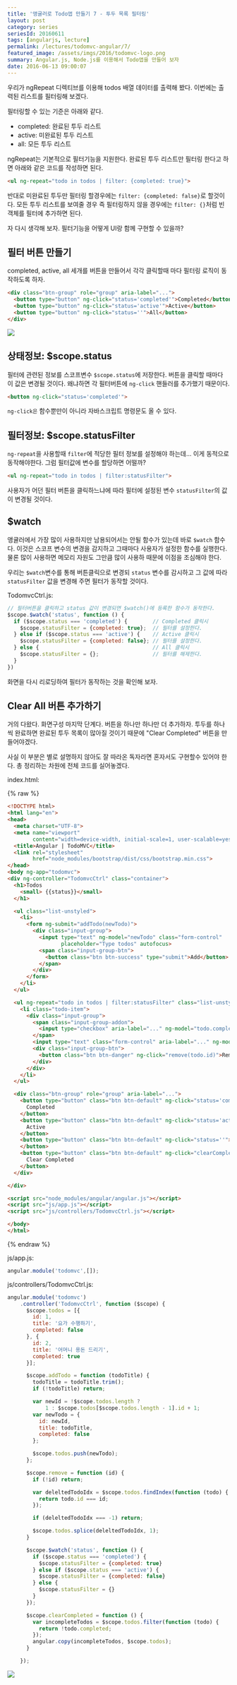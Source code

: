 ```yaml
---
title: '앵귤러로 Todo앱 만들기 7 - 투두 목록 필터링'
layout: post
category: series
seriesId: 20160611
tags: [angularjs, lecture]
permalink: /lectures/todomvc-angular/7/
featured_image: /assets/imgs/2016/todomvc-logo.png
summary: Angular.js, Node.js를 이용해서 Todo앱을 만들어 보자
date: 2016-06-13 09:00:07
---
```


우리가 ngRepeat 디렉티브를 이용해 todos 배열 데이터를 출력해 봤다.
이번에는 출력된 리스트를 필터링해 보겠다.

필터링할 수 있는 기준은 아래와 같다.

* completed: 완료된 투두 리스트
* active: 미완료된 투두 리스트
* all: 모든 투두 리스트

ngRepeat는 기본적으로 필터기능을 지원한다.
완료된 투두 리스트만 필터링 한다고 하면 아래와 같은 코드를 작성하면 된다.

```html
<ul ng-repeat="todo in todos | filter: {completed: true}">
```

반대로 미완료된 투두만 필터링 할경우에는 `filter: {completed: false}`로 할것이다.
모든 투두 리스트를 보여줄 경우 즉 필터링하지 않을 경우에는 `filter: {}`처럼 빈 객체를 필터에 추가하면 된다.

자 다시 생각해 보자.
필터기능을 어떻게 UI랑 함께 구현할 수 있을까?


## 필터 버튼 만들기

completed, active, all 세개를 버튼을 만들어서 각각 클릭할때 마다 필터링 로직이 동작하도록 하자.

```html
<div class="btn-group" role="group" aria-label="...">
  <button type="button" ng-click="status='completed'">Completed</button>
  <button type="button" ng-click="status='active'">Active</button>
  <button type="button" ng-click="status=''">All</button>
</div>
```

![](/assets/imgs/2016/lecture-todomvc-angular-2-result9.png)


## 상태정보: $scope.status

필터에 관련된 정보를 스코프변수 `$scope.status`에 저장한다.
버튼을 클릭할 때마다 이 값은 변경될 것이다.
왜냐하면 각 필터버튼에 `ng-click` 핸들러를 추가했기 때문이다.

```html
<button ng-click="status='completed'">
```

`ng-click은` 함수뿐만이 아니라 자바스크립트 명령문도 올 수 있다.


## 필터정보: $scope.statusFilter

`ng-repeat`을 사용할때 `filter`에 적당한 필터 정보를 설정해야 하는데...
이게 동적으로 동작해야한다.
그럼 필터값에 변수를 할당하면 어떨까?

```html
<ul ng-repeat="todo in todos | filter:statusFilter">
```

사용자가 어던 필터 버튼을 클릭하느냐에 따라 필터에 설정된 변수 `statusFilter`의 값이 변경될 것이다.

## $watch

앵귤러에서 가장 많이 사용하지만 남용되어서는 안될 함수가 있는데 바로 `$watch` 함수다.
이것은 스코프 변수의 변경을 감지하고 그때마다 사용자가 설정한 함수를 실행한다.
물론 많이 사용하면 메모리 자원도 그만큼 많이 사용하 때문에 이점을 조심해야 한다.

우리는 `$watch`변수를 통해 버튼클릭으로 변경되 `status` 변수를 감시하고
그 값에 따라 `statusFilter` 값을 변경해 주면 필터가 동작할 것이다.

TodomvcCtrl.js:

```javascript
// 필터버튼을 클릭하고 status 값이 변경되면 $watch()에 등록한 함수가 동작한다.
$scope.$watch('status', function () {
  if ($scope.status === 'completed') {        // Completed 클릭시
    $scope.statusFilter = {completed: true};  // 필터를 설정한다.
  } else if ($scope.status === 'active') {    // Active 클릭시
    $scope.statusFilter = {completed: false}; // 필터를 설정한다.
  } else {                                    // All 클릭시
    $scope.statusFilter = {};                 // 필터를 해제한다.
  }
})
```

화면을 다시 리로딩하여 필터가 동작하는 것을 확인해 보자.


## Clear All 버튼 추가하기

거의 다왔다. 화면구성 마지막 단계다.
버튼을 하나만 하나만 더 추가하자.
투두를 하나씩 완료하면 완료된 투두 목록이 많아질 것이기 때문에 "Clear Completed" 버튼을 만들어야겠다.

사실 이 부분은 별로 설명하지 않아도 잘 따라온 독자라면 혼자서도 구현할수 있어야 한다.
총 정리하는 차원에 전체 코드를 실어놓겠다.

index.html:

{% raw %}
```html
<!DOCTYPE html>
<html lang="en">
<head>
  <meta charset="UTF-8">
  <meta name="viewport"
        content="width=device-width, initial-scale=1, user-scalable=yes">
  <title>Angular | TodoMVC</title>
  <link rel="stylesheet"
        href="node_modules/bootstrap/dist/css/bootstrap.min.css">
</head>
<body ng-app="todomvc">
<div ng-controller="TodomvcCtrl" class="container">
  <h1>Todos
    <small> {{status}}</small>
  </h1>

  <ul class="list-unstyled">
    <li>
      <form ng-submit="addTodo(newTodo)">
        <div class="input-group">
          <input type="text" ng-model="newTodo" class="form-control"
                 placeholder="Type todos" autofocus>
          <span class="input-group-btn">
            <button class="btn btn-success" type="submit">Add</button>
          </span>
        </div>
      </form>
    </li>
  </ul>

  <ul ng-repeat="todo in todos | filter:statusFilter" class="list-unstyled">
    <li class="todo-item">
      <div class="input-group">
        <span class="input-group-addon">
          <input type="checkbox" aria-label="..." ng-model="todo.completed">
        </span>
        <input type="text" class="form-control" aria-label="..." ng-model="todo.title">
        <div class="input-group-btn">
          <button class="btn btn-danger" ng-click="remove(todo.id)">Remove</button>
        </div>
      </div>
    </li>
  </ul>

  <div class="btn-group" role="group" aria-label="...">
    <button type="button" class="btn btn-default" ng-click="status='completed'">
      Completed
    </button>
    <button type="button" class="btn btn-default" ng-click="status='active'">
      Active
    </button>
    <button type="button" class="btn btn-default" ng-click="status=''">All
    </button>
    <button type="button" class="btn btn-default" ng-click="clearCompleted()">
      Clear Completed
    </button>
  </div>

</div>

<script src="node_modules/angular/angular.js"></script>
<script src="js/app.js"></script>
<script src="js/controllers/TodomvcCtrl.js"></script>

</body>
</html>
```
{% endraw %}

js/app.js:

```javascript
angular.module('todomvc',[]);
```

js/controllers/TodomvcCtrl.js:

```javascript
angular.module('todomvc')
    .controller('TodomvcCtrl', function ($scope) {
      $scope.todos = [{
        id: 1,
        title: '요가 수행하기',
        completed: false
      }, {
        id: 2,
        title: '어머니 용돈 드리기',
        completed: true
      }];

      $scope.addTodo = function (todoTitle) {
        todoTitle = todoTitle.trim();
        if (!todoTitle) return;

        var newId = !$scope.todos.length ?
            1 : $scope.todos[$scope.todos.length - 1].id + 1;
        var newTodo = {
          id: newId,
          title: todoTitle,
          completed: false
        };

        $scope.todos.push(newTodo);
      };

      $scope.remove = function (id) {
        if (!id) return;

        var deleltedTodoIdx = $scope.todos.findIndex(function (todo) {
          return todo.id === id;
        });

        if (deleltedTodoIdx === -1) return;

        $scope.todos.splice(deleltedTodoIdx, 1);
      }

      $scope.$watch('status', function () {
        if ($scope.status === 'completed') {
          $scope.statusFilter = {completed: true}
        } else if ($scope.status === 'active') {
          $scope.statusFilter = {completed: false}
        } else {
          $scope.statusFilter = {}
        }
      });

      $scope.clearCompleted = function () {
        var incompleteTodos = $scope.todos.filter(function (todo) {
          return !todo.completed;
        });
        angular.copy(incompleteTodos, $scope.todos);
      }

    });
```

![](/assets/imgs/2016/lecture-todomvc-angular-2-result10.png)
